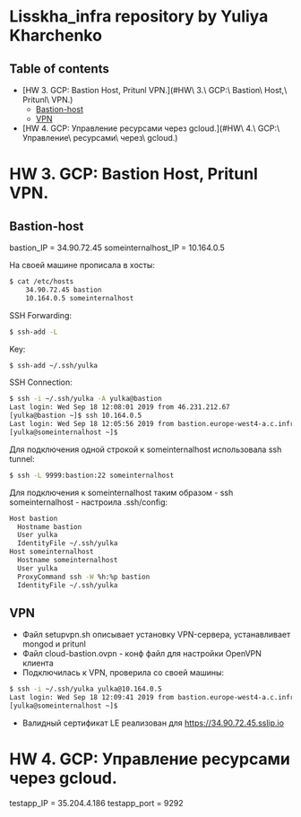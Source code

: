 # Lisskha_infra repository by Yuliya Kharchenko 

## Table of contents
- [HW 3. GCP: Bastion Host, Pritunl VPN.](#HW\ 3.\ GCP\:\ Bastion\ Host,\ Pritunl\ VPN.)
    - [Bastion-host](#Bastion-host)
    - [VPN](#VPN)
- [HW 4. GCP: Управление ресурсами через gcloud.](#HW\ 4.\ GCP:\ Управление\ ресурсами\ через\ gcloud.)


# HW 3. GCP: Bastion Host, Pritunl VPN.

## Bastion-host 
bastion_IP = 34.90.72.45
someinternalhost_IP = 10.164.0.5

На своей машине прописала в хосты:
```sh
$ cat /etc/hosts
    34.90.72.45 bastion
    10.164.0.5 someinternalhost
```

SSH Forwarding:
```sh
$ ssh-add -L
```
Key:
```sh
$ ssh-add ~/.ssh/yulka
```
SSH Connection:
```sh
$ ssh -i ~/.ssh/yulka -A yulka@bastion
Last login: Wed Sep 18 12:08:01 2019 from 46.231.212.67
[yulka@bastion ~]$ ssh 10.164.0.5
Last login: Wed Sep 18 12:05:56 2019 from bastion.europe-west4-a.c.infra-170919.internal
[yulka@someinternalhost ~]$
```
Для подключения одной строкой к someinternalhost использовала ssh tunnel:
```sh
$ ssh -L 9999:bastion:22 someinternalhost
```
Для подключения к someinternalhost таким образом - ssh someinternalhost - настроила .ssh/config:
```sh
Host bastion
  Hostname bastion
  User yulka
  IdentityFile ~/.ssh/yulka
Host someinternalhost
  Hostname someinternalhost
  User yulka
  ProxyCommand ssh -W %h:%p bastion
  IdentityFile ~/.ssh/yulka
```

## VPN
 - Файл setupvpn.sh описывает установку VPN-сервера, устанавливает mongod и pritunl
 - Файл cloud-bastion.ovpn - конф файл для настройки OpenVPN клиента
 - Подключилась к VPN, проверила со своей машины:
```sh
$ ssh -i ~/.ssh/yulka yulka@10.164.0.5
Last login: Wed Sep 18 12:09:41 2019 from bastion.europe-west4-a.c.infra-170919.internal
[yulka@someinternalhost ~]$
```

 - Валидный сертификат LE реализован для https://34.90.72.45.sslip.io

 # HW 4. GCP: Управление ресурсами через gcloud.

testapp_IP = 35.204.4.186
testapp_port = 9292

